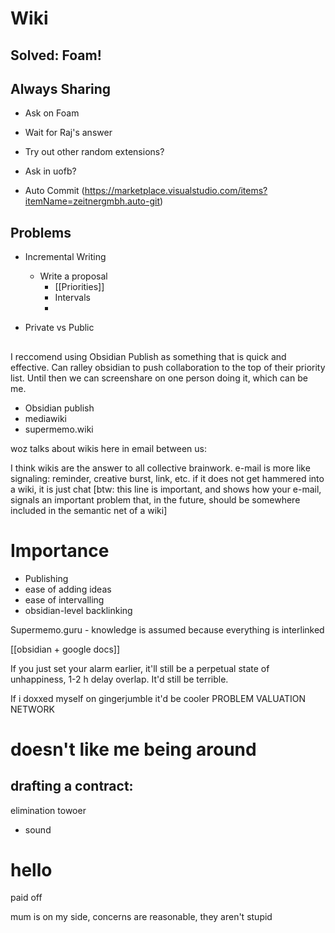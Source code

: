 # Wiki

## Solved: Foam!

## Always Sharing
- Ask on Foam
- Wait for Raj's answer

- Try out other random extensions?
- Ask in uofb?
- Auto Commit (https://marketplace.visualstudio.com/items?itemName=zeitnergmbh.auto-git)

## Problems
- Incremental Writing
  - Write a proposal
    - [[Priorities]]
    - Intervals
    - 

- Private vs Public

## 






I reccomend using Obsidian Publish as something that is quick and effective. Can ralley obsidian to push collaboration to the top of their priority list. Until then we can screenshare on one person doing it, which can be me. 


- Obsidian publish
- mediawiki
- supermemo.wiki


woz talks about wikis here in email between us:

I think wikis are the answer to all collective brainwork. e-mail is more like signaling: reminder, creative burst, link, etc. if it does not get hammered into a wiki, it is just chat [btw: this line is important, and shows how your e-mail, signals an important problem that, in the future, should be somewhere included in the semantic net of a wiki]

# Importance
- Publishing
- ease of adding ideas
- ease of intervalling
- obsidian-level backlinking

Supermemo.guru - knowledge is assumed because everything is interlinked

[[obsidian + google docs]]
 

If you just set your alarm earlier, it'll still be a perpetual state of unhappiness, 1-2 h delay overlap. It'd still be terrible. 

If i doxxed myself on gingerjumble it'd be cooler
PROBLEM VALUATION NETWORK
 


# doesn't like me being around
drafting a contract:
- 


elimination towoer
- sound


hello
=== 

 
paid off

mum is on my side, concerns are reasonable, they aren't stupid

 




 



